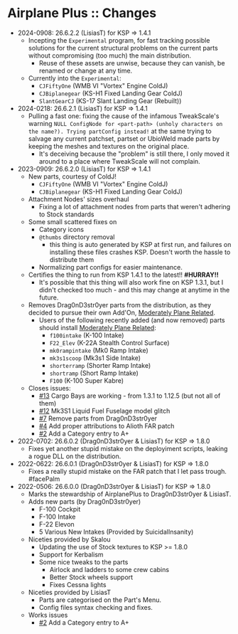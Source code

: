 # Airplane Plus :: Changes

* 2024-0908: 26.6.2.2 (LisiasT) for KSP => 1.4.1
	+ Incepting the `Experimental` program, for fast tracking possible solutions for the current structural problems on the current parts without compromising (too much) the main distribution.
		- Reuse of these assets are unwise, because they can vanish, be renamed or change at any time. 
	+ Currently into the `Experimental`:
		- `CJFiftyOne` (WMB VI "Vortex" Engine ColdJ)
		- `CJBiplanegear` (KS-H1 Fixed Landing Gear ColdJ)
		- `SlantGearCJ` (KS-17 Slant Landing Gear (Rebuilt))
* 2024-0218: 26.6.2.1 (LisiasT) for KSP => 1.4.1
	+ Pulling a fast one: fixing the cause of the infamous TweakScale's warning `NULL ConfigNode for <part-path> (unholy characters on the name?). Trying partConfig instead!` at the same trying to salvage any current patchset, partset or UbioWeld made parts by keeping the meshes and textures on the original place.
		- It's deceiving because the "problem" is still there, I only moved it around to a place where TweakScale will not complain.
* 2023-0909: 26.6.2.0 (LisiasT) for KSP => 1.4.1
	+ New parts, courtesy of ColdJ!
		- `CJFiftyOne` (WMB VI "Vortex" Engine ColdJ)
		- `CJBiplanegear` (KS-H1 Fixed Landing Gear ColdJ)
	+ Attachment Nodes' sizes overhaul
		- Fixing a lot of attachment nodes from parts that weren't adhering to Stock standards
	+ Some small scattered fixes on
		- Category icons
		- `@thumbs` directory removal
			- this thing is auto generated by KSP at first run, and failures on installing these files crashes KSP. Doesn't worth the hassle to distribute them
		- Normalizing part configs for easier maintenance.
	+ Certifies the thing to run from KSP 1.4.1 to the latest!! **#HURRAY!!**
		- It's possible that this thing will also work fine on KSP 1.3.1, but I didn't checked too much - and this may change at anytime in the future. 
	+ Removes Drag0nD3str0yer parts from the distribution, as they decided to pursue their own Add'On, [Moderately Plane Related](https://github.com/Drag0nD3str0yer/Moderately-Plane-Related).
		- Users of the following recently added (and now removed) parts should install [Moderately Plane Related](https://github.com/Drag0nD3str0yer/Moderately-Plane-Related):
			- `f100intake` (K-100 Intake)  
			- `F22_Elev` (K-22A Stealth Control Surface)
			- `mk0rampintake` (Mk0 Ramp Intake)
			- `mk3s1scoop` (Mk3s1 Side Intake)
			- `shorterramp` (Shorter Ramp Intake)
			- `shortramp` (Short Ramp Intake)
			- `F100` (K-100 Super Kabre)
	+ Closes issues:
		- [#13](https://github.com/net-lisias-ksp/AirplanePlus/issues/13) Cargo Bays are working - from 1.3.1 to 1.12.5 (but not all of them)
		- [#12](https://github.com/net-lisias-ksp/AirplanePlus/issues/12) Mk3S1 Liquid Fuel Fuselage model glitch
		- [#7](https://github.com/net-lisias-ksp/AirplanePlus/issues/7) Remove parts from Drag0nD3str0yer
		- [#4](https://github.com/net-lisias-ksp/AirplanePlus/issues/4) Add proper attributions to Alioth FAR patch
		- [#2](https://github.com/net-lisias-ksp/AirplanePlus/issues/2) Add a Category entry to A+
* 2022-0702: 26.6.0.2 (Drag0nD3str0yer & LisiasT) for KSP => 1.8.0
	+ Fixes yet another stupid mistake on the deployiment scripts, leaking a rogue DLL on the distribution.
* 2022-0622: 26.6.0.1 (Drag0nD3str0yer & LisiasT) for KSP => 1.8.0
	+ Fixes a really stupid mistake on the FAR patch that I let pass trough. #facePalm
* 2022-0506: 26.6.0.0 (Drag0nD3str0yer & LisiasT) for KSP => 1.8.0
	+ Marks the stewardship of AirplanePlus to Drag0nD3str0yer & LisiasT.
	+ Adds new parts (by Drag0nD3str0yer)
		- F-100 Cockpit
		- F-100 Intake
		- F-22 Elevon
		- 5 Various New Intakes (Provided by SuicidalInsanity)
	+ Niceties provided by Skalou
		- Updating the use of Stock textures to KSP >= 1.8.0
		- Support for Kerbalism
		- Some nice tweaks to the parts
			- Airlock and ladders to some crew cabins
			- Better Stock wheels support
			- Fixes Cessna lights
	+ Niceties provided by LisiasT
		- Parts are categorised on the Part's Menu.
		- Config files syntax checking and fixes.
	+ Works issues
		- [#2](https://github.com/net-lisias-ksp/AirplanePlus/issues/2) Add a Category entry to A+ 
